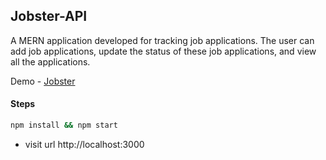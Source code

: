 ## Jobster-API

A MERN application developed for tracking job applications. The user can add job applications, update the status of these job applications, and view all the applications.

Demo - [Jobster](https://ashlynz-jobster.netlify.app)

#### Steps

```sh
npm install && npm start
```

- visit url http://localhost:3000
